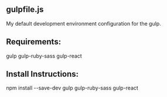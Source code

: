 gulpfile.js 
------------

My default development environment configuration for the gulp. 

Requirements: 
-------------
gulp
gulp-ruby-sass 
gulp-react

Install Instructions: 
---------------------
npm install --save-dev gulp gulp-ruby-sass gulp-react
